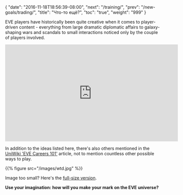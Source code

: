 {
  "date": "2016-11-18T18:56:39-08:00",
  "next": "/training/",
  "prev": "/new-goals/trading/",
  "title": "Что-то ещё?",
  "toc": "true",
  "weight": "999"
}

EVE players have historically been quite creative when it comes to player-driven
content - everything from large dramatic diplomatic affairs to galaxy-shaping
wars and scandals to small interactions noticed only by the couple of players
involved.

<div style="text-align: center;">
<iframe width="560" height="315" src="https://www.youtube.com/embed/AdfFnTt2UT0" frameborder="0" allowfullscreen></iframe>
</div>

In addition to the ideas listed here, there's also others mentioned in the
[UniWiki 'EVE Careers 101'](http://wiki.eveuniversity.org/EVE_Careers_101)
article, not to mention countless other possible ways to play.

{{% figure src="/images/wtd.jpg" %}}

Image too small? Here's the [full-size version](/images/wtd.jpg).

**Use your imagination: how will you make your mark on the EVE universe?**
